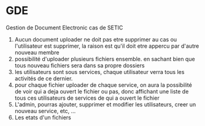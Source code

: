 # GDE
Gestion de Document Electronic cas de SETIC

1. Aucun document uploader ne doit pas etre supprimer au cas ou l'utilisateur est supprimer, la raison est qu'il doit etre appercu par d'autre nouveau membre
2. possibilité d'uploader plusieurs fichiers ensemble. en sachant bien que tous nouveau fichiers sera dans sa propre dossiers
3. les utilisateurs sont sous services, chaque utilisateur verra tous les activités de ce dernier.
4. pour chaque  fichier uploader de chaque service, on aura la possibilité de voir qui a deja ouvert le fichier ou pas, donc affichant une liste de tous ces utilisateurs de services de qui a ouvert le fichier
5. L'admin, pourras ajouter, supprimer et modifier les utilisateurs, creer un nouveau service, etc, ...
6. Les etats d'un fichiers 
